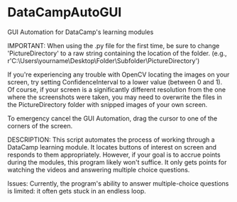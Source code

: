 # DataCampAutoGUI
GUI Automation for DataCamp's learning modules

IMPORTANT:
When using the .py file for the first time, be sure to change 'PictureDirectory' to a raw string containing the location of the folder. 
(e.g., r'C:\Users\yourname\Desktop\Folder\Subfolder\PictureDirectory')

If you're experiencing any trouble with OpenCV locating the images on your screen, try setting ConfidenceInterval to a lower value (between 0 and 1). Of course, if your screen is a significantly different resolution from the one where the screenshots were taken, you may need to overwrite the files in the PictureDirectory folder with snipped images of your own screen. 

To emergency cancel the GUI Automation, drag the cursor to one of the corners of the screen.

DESCRIPTION:
This script automates the process of working through a DataCamp learning module. It locates buttons of interest on screen and responds to them appropriately. However, if your goal is to accrue points during the modules, this program likely won't suffice. It only gets points for watching the videos and answering multiple choice questions.

Issues:
Currently, the program's ability to answer multiple-choice questions is limited: it often gets stuck in an endless loop.
